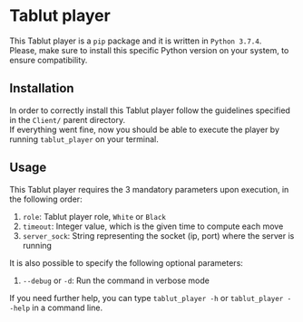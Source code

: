 # Tablut player
This Tablut player is a `pip` package and it is written in `Python 3.7.4`.\
Please, make sure to install this specific Python version on your system, to ensure compatibility.

## Installation

In order to correctly install this Tablut player follow the guidelines specified 
in the `Client/` parent directory.\
If everything went fine, now you should be able to execute the player 
by running `tablut_player` on your terminal.

## Usage
This Tablut player requires the 3 mandatory parameters upon execution, in the following order:
1. `role`: Tablut player role, `White` or `Black`
2. `timeout`: Integer value, which is the given time to compute each move
3. `server_sock`: String representing the socket (ip, port) where the server is running

It is also possible to specify the following optional parameters:
1. `--debug` or `-d`: Run the command in verbose mode

If you need further help, you can type `tablut_player -h` or `tablut_player --help` in a command line.
